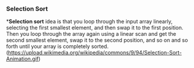 ### Selection Sort 
***Selection sort** idea is  that you loop through the input array linearly, selecting the first smallest element, and then swap it to the first position. Then you loop through the array again using a linear scan and get the second smallest element, swap it to the second position, and so on and so forth until your array is completely sorted. 
(https://upload.wikimedia.org/wikipedia/commons/9/94/Selection-Sort-Animation.gif)